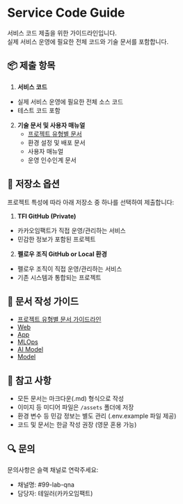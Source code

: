 # Service Code Guide

서비스 코드 제출을 위한 가이드라인입니다. <br>
실제 서비스 운영에 필요한 전체 코드와 기술 문서를 포함합니다.

## 📦 제출 항목

1. **서비스 코드**
  - 실제 서비스 운영에 필요한 전체 소스 코드
  - 테스트 코드 포함

2. **기술 문서 및 사용자 매뉴얼**
    - [프로젝트 유형별 문서](./guidelines/project-type-guide.md)
    - 환경 설정 및 배포 문서
    - 사용자 매뉴얼 
    - 운영 인수인계 문서

## 📂 저장소 옵션

프로젝트 특성에 따라 아래 저장소 중 하나를 선택하여 제출합니다:

1. **TFI GitHub (Private)**
  - 카카오임팩트가 직접 운영/관리하는 서비스
  - 민감한 정보가 포함된 프로젝트
  
2. **펠로우 조직 GitHub or Local 환경**
  - 펠로우 조직이 직접 운영/관리하는 서비스
  - 기존 시스템과 통합되는 프로젝트

## 📝 문서 작성 가이드
- [프로젝트 유형별 문서 가이드라인](./guidelines/project-type-guide.md)
- [Web](./guidelines/web-development-guide.md)
- [App](./guidelines/app-development-guide.md)
- [MLOps](./guidelines/ml-ops-guide.md)
- [AI Model](./guidelines/ai-model-guide.md)
- [Model](./guidelines/model-guide.md)

## 📌 참고 사항

- 모든 문서는 마크다운(.md) 형식으로 작성
- 이미지 등 미디어 파일은 `/assets` 폴더에 저장
- 환경 변수 등 민감 정보는 별도 관리 (.env.example 파일 제공)
- 코드 및 문서는 한글 작성 권장 (영문 혼용 가능)

## 🔍 문의 

문의사항은 슬랙 채널로 연락주세요:
- 채널명: #99-lab-qna
- 담당자: 테일러(카카오임팩트)